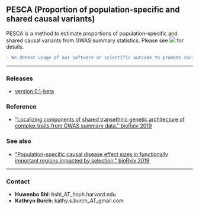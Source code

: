 ## PESCA (Proportion of population-specific and shared causal variants)

PESCA is a method to estimate proportions of population-specific and shared
causal variants from GWAS summary statistics. Please see
[![](https://img.shields.io/badge/docs-latest-blue.svg)](https://huwenboshi.github.io/pesca)
for details.

```diff
- We detest usage of our software or scientific outcome to promote racial discrimination.
```

---

### Releases

* [version 0.1-beta](https://github.com/huwenboshi/pesca/archive/v0.1-beta.tar.gz)

### Reference

* ["Localizing components of shared transethnic genetic architecture of complex traits from GWAS summary data." bioRxiv 2019](https://www.biorxiv.org/content/10.1101/858431v2)

### See also

* ["Population-specific causal disease effect sizes in functionally important regions impacted by selection." bioRxiv 2019](https://www.biorxiv.org/content/10.1101/803452v2)

---

### Contact

* **Huwenbo Shi**: hshi_AT_hsph.harvard.edu
* **Kathryn Burch**: kathy.s.burch_AT_gmail.com 
